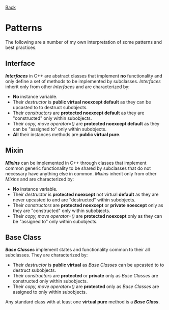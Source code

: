 [Back](README.md)

# Patterns

The following are a number of my own interpretation of some patterns and best practices.

## Interface

***Interfaces*** in C++ are abstract classes that implement **no** functionality and only define a set of methods to be implemented by subclasses. *Interfaces* inherit only from other *Interfaces* and are characterized by:

* **No** instance variable.
* Their *destructor* is **public virtual noexcept default** as they can be upcasted to to destruct subobjects.
* Their *constructors* are **protected noexcept default** as they are "constructed" only within subobjects.
* Their *copy, move operator=()* are **protected noexcept default** as they can be "assigned to" only within subobjects.
* **All** their instances methods are **public virtual pure**.

## Mixin

***Mixins*** can be implemented in C++ through classes that implement common generic functionality to be shared by subclasses that do not necessary have anything else in common. *Mixins* inherit only from other *Mixins* and are characterized by:

* **No** instance variable.
* Their *destructor* is **protected noexcept** not virtual **default** as they are never upcasted to and are "destructed" within subobjects.
* Their *constructors* are **protected noexcept** or **private noexcept** only as they are "constructed" only within subobjects.
* Their *copy, move operator=()* are **protected noexcept** only as they can be "assigned to" only within subobjects.

## Base Class

***Base Classes*** implement states and functionality common to their all subclasses. They are characterized by:

* Their *destructor* is **public virtual** as *Base Classes* can be upcasted to to destruct subobjects.
* Their *constructors* are **protected** or **private** only as *Base Classes* are constructed only within subobjects.
* Their *copy, move operator=()* are **protected** only as *Base Classes* are assigned to only within subobjects.

Any standard class with at least one **virtual pure** method is a ***Base Class***.